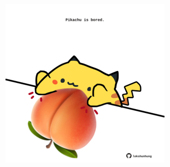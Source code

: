 <!-- built at 20/04/2023, 08:01:06 UTC -->
<p align="center">
  <img width="500" height="500" src="./ReadmeImage.svg">
</p>

